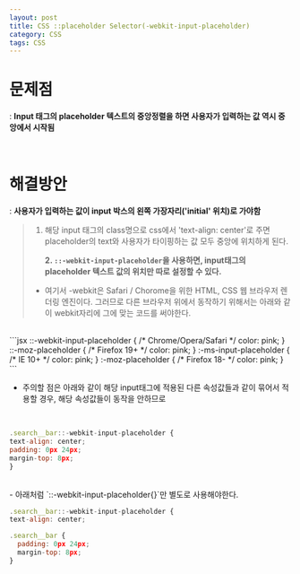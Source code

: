```yaml
---
layout: post
title: CSS ::placeholder Selector(-webkit-input-placeholder)
category: CSS
tags: CSS
---
```


# 문제점

: **Input 태그의 placeholder 텍스트의 중앙정렬을 하면 사용자가 입력하는 값 역시 중앙에서 시작됨**

<br>

# 해결방안

: **사용자가 입력하는 값이 input 박스의 왼쪽 가장자리('initial' 위치)로 가야함**

> 1. 해당 input 태그의 class명으로 css에서 'text-align: center'로 주면 placeholder의 text와 사용자가 타이핑하는 값 모두 중앙에 위치하게 된다.
>
>    **2. `::-webkit-input-placeholder`을 사용하면, input태그의 placeholder 텍스트 값의 위치만 따로 설정할 수 있다.**
>
> - 여기서 -webkit은 Safari / Chorome을 위한 HTML, CSS 웹 브라우저 렌더링 엔진이다. 그러므로 다른 브라우저 위에서 동작하기 위해서는 아래와 같이 webkit자리에 그에 맞는 코드를 써야한다.

  <br>
  ```jsx
  ::-webkit-input-placeholder { /* Chrome/Opera/Safari */
  color: pink;
  }
  ::-moz-placeholder { /* Firefox 19+ */
  color: pink;
  }
  :-ms-input-placeholder { /* IE 10+ */
  color: pink;
  }
  :-moz-placeholder { /* Firefox 18- */
  color: pink;
  }
  ```
  <br>

- 주의할 점은 아래와 같이 해당 input태그에 적용된 다른 속성값들과 같이 묶어서 적용할 경우, 해당 속성값들이 동작을 안하므로

 <br>

```jsx
.search__bar::-webkit-input-placeholder {
text-align: center;
padding: 0px 24px;
margin-top: 8px;
}
```

<br>
- 아래처럼 `::-webkit-input-placeholder{}`만 별도로 사용해야한다.

<br>

```jsx
.search__bar::-webkit-input-placeholder {
text-align: center;

.search__bar {
  padding: 0px 24px;
  margin-top: 8px;
}
```
